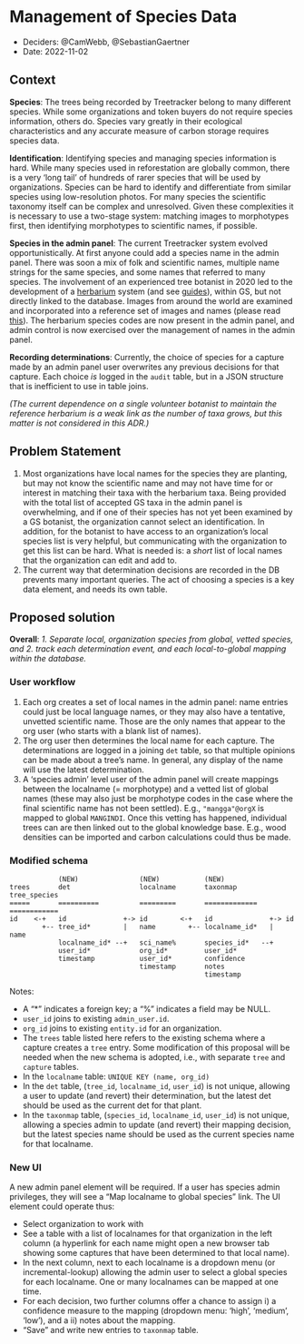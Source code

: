 # Management of Species Data

 * Deciders: @CamWebb, @SebastianGaertner
 * Date: 2022-11-02

## Context

**Species**: The trees being recorded by Treetracker belong to many
different species. While some organizations and token buyers do not
require species information, others do. Species vary greatly in their
ecological characteristics and any accurate measure of carbon storage
requires species data.

**Identification**: Identifying species and managing species
information is hard. While many species used in reforestation are
globally common, there is a very ‘long tail’ of hundreds of rarer
species that will be used by organizations. Species can be hard to
identify and differentiate from similar species using low-resolution
photos.  For many species the scientific taxonomy itself can be
complex and unresolved.  Given these complexities it is necessary to
use a two-stage system: matching images to morphotypes first, then
identifying morphotypes to scientific names, if possible.

**Species in the admin panel**: The current Treetracker system evolved
opportunistically. At first anyone could add a species name in the
admin panel.  There was soon a mix of folk and scientific names,
multiple name strings for the same species, and some names that
referred to many species.  The involvement of an experienced tree
botanist in 2020 led to the development of a [herbarium][1] system
(and see [guides][3]), within GS, but not directly linked to the
database. Images from around the world are examined and incorporated
into a reference set of images and names (please read [this][2]). The
herbarium species codes are now present in the admin panel, and admin
control is now exercised over the management of names in the admin
panel.

**Recording determinations**: Currently, the choice of species for a
capture made by an admin panel user overwrites any previous decisions
for that capture. Each choice _is_ logged in the `audit` table, but in
a JSON structure that is inefficient to use in table joins.

_(The current dependence on a single volunteer botanist to maintain the
reference herbarium is a weak link as the number of taxa grows, but
this matter is not considered in this ADR.)_

## Problem Statement

 1. Most organizations have local names for the species they are
    planting, but may not know the scientific name and may not have
    time for or interest in matching their taxa with the herbarium
    taxa. Being provided with the total list of accepted GS taxa in
    the admin panel is overwhelming, and if one of their species has
    not yet been examined by a GS botanist, the organization cannot
    select an identification. In addition, for the botanist to have
    access to an organization’s local species list is very helpful,
    but communicating with the organization to get this list can be
    hard.  What is needed is: a _short_ list of local names that the
    organization can edit and add to.  
 2. The current way that determination decisions are recorded in the
    DB prevents many important queries. The act of choosing a species
    is a key data element, and needs its own table.

## Proposed solution

**Overall**: _1. Separate local, organization species from global,
vetted species, and 2. track each determination event, and each
local-to-global mapping within the database._

### User workflow

 1. Each org creates a set of local names in the admin panel: name entries
    could just be local language names, or they may also have a
    tentative, unvetted scientific name. Those are the only names that
    appear to the org user (who starts with a blank list of names).
 2. The org user then determines the local name for each capture. The
    determinations are logged in a joining `det` table, so that
    multiple opinions can be made about a tree’s name. In general, any
    display of the name will use the latest determination.
 3. A ‘species admin’ level user of the admin panel will create
    mappings between the localname (= morphotype) and a vetted list of
    global names (these may also just be morphotype codes in the case
    where the final scientific name has not been settled). E.g.,
    `"mangga"@orgX` is mapped to global `MANGINDI`. Once
    this vetting has happened, individual trees can are then linked
    out to the global knowledge base. E.g., wood densities can be
    imported and carbon calculations could thus be made.

### Modified schema

```
            (NEW)               (NEW)           (NEW)             
trees       det                 localname       taxonmap            tree_species
=====       ==========          =========       =============       ============
id    <-+   id              +-> id        <-+   id              +-> id
        +-- tree_id*        |   name        +-- localname_id*   |   name
            localname_id* --+   sci_name%       species_id*   --+
            user_id*            org_id*         user_id*
            timestamp           user_id*        confidence
                                timestamp       notes
                                                timestamp
```

Notes: 

 * A “*” indicates a foreign key; a “%” indicates a field may be NULL.
 * `user_id` joins to existing `admin_user.id`.
 * `org_id` joins to existing `entity.id` for an organization.
 * The `trees` table listed here refers to the existing schema where a
   capture creates a `tree` entry. Some modification of this proposal
   will be needed when the new schema is adopted, i.e., with separate
   `tree` and `capture` tables. 
 * In the `localname` table: `UNIQUE KEY (name, org_id)`
 * In the `det` table, (`tree_id`, `localname_id`, `user_id`) is not
   unique, allowing a user to update (and revert) their determination, but the
   latest det should be used as the current det for that plant.
 * In the `taxonmap` table, (`species_id`, `localname_id`, `user_id`)
   is not unique, allowing a species admin to update (and revert) their mapping
   decision, but the latest species name should be used as the current
   species name for that localname.

### New UI

A new admin panel element will be required.  If a user has species
admin privileges, they will see a “Map localname to global species”
link. The UI element could operate thus:

 * Select organization to work with
 * See a table with a list of localnames for that organization in the
   left column (a hyperlink for each name might open a new browser tab
   showing some captures that have been determined to that local name).
 * In the next column, next to each localname is a dropdown menu (or
   incremental-lookup) allowing the admin user to select a global
   species for each localname. One or many localnames can be mapped at
   one time.
 * For each decision, two further columns offer a chance to assign i) a
   confidence measure to the mapping (dropdown menu: ‘high’, ‘medium’,
   ‘low’), and a ii) notes about the mapping.
 * “Save” and write new entries to `taxonmap` table.

[1]: https://github.com/Greenstand/Tree_Species
[3]: https://herbarium.treetracker.org/guide/index.html
[2]: https://herbarium.treetracker.org/guide/names.html
